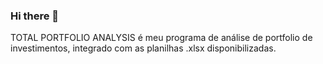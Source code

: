 ### Hi there 👋

TOTAL PORTFOLIO ANALYSIS é meu programa de análise de portfolio de investimentos, integrado com as planilhas .xlsx disponibilizadas.
